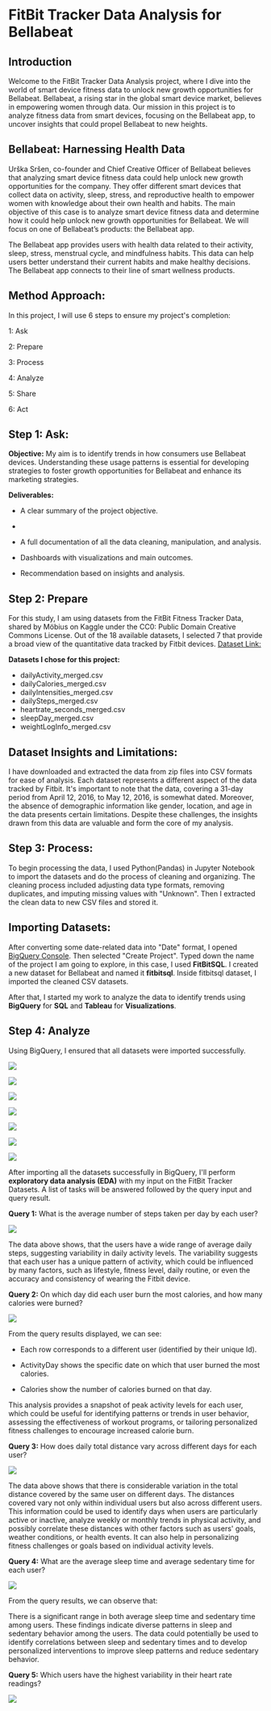 # FitBit Tracker Data Analysis for Bellabeat

## Introduction
Welcome to the FitBit Tracker Data Analysis project, where I dive into the world of smart device fitness data to unlock new growth opportunities for Bellabeat. Bellabeat, a rising star in the global smart device market, believes in empowering women through data. Our mission in this project is to analyze fitness data from smart devices, focusing on the Bellabeat app, to uncover insights that could propel Bellabeat to new heights.

## Bellabeat: Harnessing Health Data

Urška Sršen, co-founder and Chief Creative Officer of Bellabeat believes that analyzing smart device fitness data could help unlock new growth opportunities for the company. They offer different smart devices that collect data on activity, sleep, stress, and reproductive health to empower women with knowledge about their own health and habits. The main objective of this case is to analyze smart device fitness data and determine how it could help unlock new growth opportunities for Bellabeat. We will focus on one of Bellabeat’s products: the Bellabeat app.

The Bellabeat app provides users with health data related to their activity, sleep, stress, menstrual cycle, and mindfulness habits. This data can help users better understand their current habits and make healthy decisions. The Bellabeat app connects to their line of smart wellness products.

## Method Approach:

In this project, I will use 6 steps to ensure my project's completion:

1: Ask

2: Prepare

3: Process

4: Analyze

5: Share

6: Act

## Step 1: Ask:

**Objective:**
My aim is to identify trends in how consumers use Bellabeat devices. Understanding these usage patterns is essential for developing strategies to foster growth opportunities for Bellabeat and enhance its marketing strategies.

**Deliverables:**

- A clear summary of the project objective.
- 
- A full documentation of all the data cleaning, manipulation, and analysis.

- Dashboards with visualizations and main outcomes.

- Recommendation based on insights and analysis.

## Step 2: Prepare

For this study, I am using datasets from the FitBit Fitness Tracker Data, shared by Möbius on Kaggle under the CC0: Public Domain Creative Commons License. Out of the 18 available datasets, I selected 7 that provide a broad view of the quantitative data tracked by Fitbit devices.
[Dataset Link:](https://www.kaggle.com/datasets/arashnic/fitbit)

 **Datasets I chose for this project:**
 - dailyActivity_merged.csv
 - dailyCalories_merged.csv
 - dailyIntensities_merged.csv
 - dailySteps_merged.csv
 - heartrate_seconds_merged.csv
 - sleepDay_merged.csv
 - weightLogInfo_merged.csv

## Dataset Insights and Limitations:

I have downloaded and extracted the data from zip files into CSV formats for ease of analysis. Each dataset represents a different aspect of the data tracked by Fitbit. It's important to note that the data, covering a 31-day period from April 12, 2016, to May 12, 2016, is somewhat dated. Moreover, the absence of demographic information like gender, location, and age in the data presents certain limitations. Despite these challenges, the insights drawn from this data are valuable and form the core of my analysis.

## Step 3: Process:

To begin processing the data, I used Python(Pandas) in Jupyter Notebook  to import the datasets and do the process of cleaning and organizing. The cleaning process included adjusting data type formats, removing duplicates, and imputing missing values with "Unknown". Then I extracted the clean data to new CSV files and stored it.

## Importing Datasets:

After converting some date-related data into "Date" format, I opened [BigQuery Console](https://console.cloud.google.com/bigquery?sq=471986406107:e0ed61bf16a548ac87f7686062183cee). Then selected "Create Project". Typed down the name of the project I am going to explore, in this case, I used **FitBitSQL**. I created a new dataset for Bellabeat and named it **fitbitsql**. Inside fitbitsql dataset, I imported the cleaned CSV datasets.

After that, I started my work to analyze the data to identify trends using **BigQuery** for **SQL** and **Tableau** for **Visualizations**.

## Step 4: Analyze 

Using BigQuery, I ensured that all datasets were imported successfully.

![](SQL_Queries_Pictures/SQL_query_1.PNG)

![](SQL_Queries_Pictures/SQL_query_2.PNG)

![](SQL_Queries_Pictures/SQL_query_3.PNG)

![](SQL_Queries_Pictures/SQL_query_4.PNG)

![](SQL_Queries_Pictures/SQL_query_5.PNG)

![](SQL_Queries_Pictures/SQL_query_6.PNG)

![](SQL_Queries_Pictures/SQL_query_7.PNG)

After importing all the datasets successfully in BigQuery, I'll perform **exploratory data analysis (EDA)**  with my input on the FitBit Tracker Datasets. A list of tasks will be answered followed by the query input and query result.

**Query 1:** What is the average number of steps taken per day by each user?

![](SQL_Queries_Pictures/SQL_query_8.PNG)

The data above shows, that the users have a wide range of average daily steps, suggesting variability in daily activity levels. The variability suggests that each user has a unique pattern of activity, which could be influenced by many factors, such as lifestyle, fitness level, daily routine, or even the accuracy and consistency of wearing the Fitbit device.

**Query 2:** On which day did each user burn the most calories, and how many calories were burned?

![](SQL_Queries_Pictures/SQL_query_9.PNG)

From the query results displayed, we can see:

- Each row corresponds to a different user (identified by their unique Id).
  
- ActivityDay shows the specific date on which that user burned the most calories.
  
- Calories show the number of calories burned on that day.

This analysis provides a snapshot of peak activity levels for each user, which could be useful for identifying patterns or trends in user behavior, assessing the effectiveness of workout programs, or tailoring personalized fitness challenges to encourage increased calorie burn.

**Query 3:** How does daily total distance vary across different days for each user?

![](SQL_Queries_Pictures/SQL_query_10.PNG)

The data above shows that there is considerable variation in the total distance covered by the same user on different days. The distances covered vary not only within individual users but also across different users. This information could be used to identify days when users are particularly active or inactive, analyze weekly or monthly trends in physical activity, and possibly correlate these distances with other factors such as users' goals, weather conditions, or health events. It can also help in personalizing fitness challenges or goals based on individual activity levels.

**Query 4:** What are the average sleep time and average sedentary time for each user?

![](SQL_Queries_Pictures/SQL_query_11.PNG)

From the query results, we can observe that:

There is a significant range in both average sleep time and sedentary time among users. These findings indicate diverse patterns in sleep and sedentary behavior among the users. The data could potentially be used to identify correlations between sleep and sedentary times and to develop personalized interventions to improve sleep patterns and reduce sedentary behavior.

**Query 5:** Which users have the highest variability in their heart rate readings?

![](SQL_Queries_Pictures/SQL_query_12.PNG)








